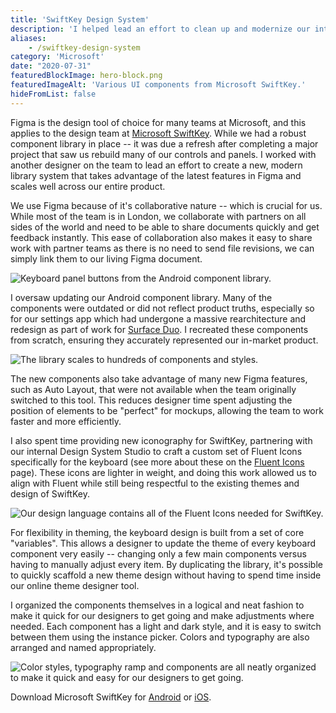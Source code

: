```yaml
---
title: 'SwiftKey Design System'
description: 'I helped lead an effort to clean up and modernize our internal Figma design systems.'
aliases: 
    - /swiftkey-design-system
category: 'Microsoft'
date: "2020-07-31"
featuredBlockImage: hero-block.png
featuredImageAlt: 'Various UI components from Microsoft SwiftKey.'
hideFromList: false
---
```


Figma is the design tool of choice for many teams at Microsoft, and this applies to the design team at [Microsoft SwiftKey](https://www.microsoft.com/swiftkey). While we had a robust component library in place -- it was due a refresh after completing a major project that saw us rebuild many of our controls and panels. I worked with another designer on the team to lead an effort to create a new, modern library system that takes advantage of the latest features in Figma and scales well across our entire product.

We use Figma because of it's collaborative nature -- which is crucial for us. While most of the team is in London, we collaborate with partners on all sides of the world and need to be able to share documents quickly and get feedback instantly. This ease of collaboration also makes it easy to share work with partner teams as there is no need to send file revisions, we can simply link them to our living Figma document.

![Keyboard panel buttons from the Android component library.](/images/swiftkey-design-system/buttons.png)

I oversaw updating our Android component library. Many of the components were outdated or did not reflect product truths, especially so for our settings app which had undergone a massive rearchitecture and redesign as part of work for [Surface Duo](/work/surface-duo). I recreated these components from scratch, ensuring they accurately represented our in-market product.

![The library scales to hundreds of components and styles.](/images/swiftkey-design-system/all-components.png)

The new components also take advantage of many new Figma features, such as Auto Layout, that were not available when the team originally switched to this tool. This reduces designer time spent adjusting the position of elements to be "perfect" for mockups, allowing the team to work faster and more efficiently.

I also spent time providing new iconography for SwiftKey, partnering with our internal Design System Studio to craft a custom set of Fluent Icons specifically for the keyboard (see more about these on the [Fluent Icons](/work/fluent-icons/) page). These icons are lighter in weight, and doing this work allowed us to align with Fluent while still being respectful to the existing themes and design of SwiftKey.

![Our design language contains all of the Fluent Icons needed for SwiftKey.](/images/swiftkey-design-system/icons.png)

For flexibility in theming, the keyboard design is built from a set of core "variables". This allows a designer to update the theme of every keyboard component very easily -- changing only a few main components versus having to manually adjust every item. By duplicating the library, it's possible to quickly scaffold a new theme design without having to spend time inside our online theme designer tool.

I organized the components themselves in a logical and neat fashion to make it quick for our designers to get going and make adjustments where needed. Each component has a light and dark style, and it is easy to switch between them using the instance picker. Colors and typography are also arranged and named appropriately.

![Color styles, typography ramp and components are all neatly organized to make it quick and easy for our designers to get going.](/images/swiftkey-design-system/overrides.png)

Download Microsoft SwiftKey for [Android](https://play.google.com/store/apps/details?id=com.touchtype.swiftkey&hl=en_US) or [iOS](https://apps.apple.com/us/app/swiftkey-keyboard/id911813648).
